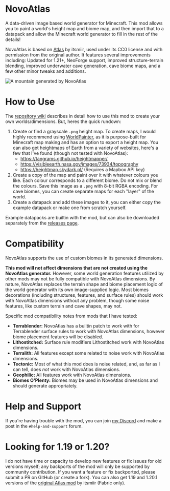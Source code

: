 # NovoAtlas

A data-driven image based world generator for Minecraft. This mod allows you to paint a world's height map and biome map, and then import that to a datapack and allow the Minecraft world generator to fill in the rest of the details! 

NovoAtlas is based on [Atlas](https://www.modrinth.com/mod/atlas/) by itsmiir, used under its CC0 license and with permission from the original author. It features several improvements including: Updated for 1.21+, NeoForge support, improved structure-terrain blending, improved underwater cave generation, cave biome maps, and a few other minor tweaks and additions.

![A mountain generated by NovoAtlas](https://media.githubusercontent.com/media/TheDeathlyCow/minecraft-mod-pages/main/novoatlas/assets/mountain.jpg)

# How to Use

The [repository wiki](https://github.com/TheDeathlyCow/novoatlas/wiki) describes in detail how to use this mod to create your own worlds/dimensions. But, heres the quick rundown:

1. Create or find a grayscale `.png` height map. To create maps, I would highly recommend using [WorldPainter](https://www.worldpainter.net/), as it is purpose-built for Minecraft map making and has an option to export a height map. You can also get heightmaps of Earth from a variety of websites, here's a few that I've found (though not tested with NovoAtlas):
    * https://tangrams.github.io/heightmapper/
    * https://visibleearth.nasa.gov/images/73934/topography
    * https://heightmap.skydark.pl/ (Requires a Mapbox API key)
2. Create a copy of the map and paint over it with whatever colours you like. Each colour corresponds to a different biome. Do not mix or blend the colours. Save this image as a `.png` with 8-bit RGBA encoding. For cave biomes, you can create separate maps for each "layer" of the world.
3. Create a datapack and add these images to it, you can either copy the example datapack or make one from scratch yourself.

Example datapacks are builtin with the mod, but can also be downloaded separately from the [releases page](https://github.com/TheDeathlyCow/novoatlas/releases).

# Compatibility

NovoAtlas supports the use of custom biomes in its generated dimensions.

**This mod will not affect dimensions that are not created using the NovoAtlas generator.** However, some world generation features utilized by other mods may not be fully compatible with NovoAtlas dimensions. By nature, NovoAtlas replaces the terrain shape and biome placement logic of the world generator with its own image-supplied logic. Most biomes decorations (including structures, features, and surface rules) should work with NovoAtlas dimensions without any problem, though some noise features, like custom terrain and cave shapes, may not.

Specific mod compatibility notes from mods that I have tested:

* **Terrablender:** NovoAtlas has a builtin patch to work with for Terrablender surface rules to work with NovoAtlas dimensions, however biome placement features will be disabled.
* **Lithostitched:** Surface rule modifiers Lithostitched work with NovoAtlas dimensions. 
* **Terralith:** All features except some related to noise work with NovoAtlas dimensions. 
* **Tectonic:** Most of what this mod does is noise related, and, as far as I can tell, does *not* work with NovoAtlas dimensions.
* **Geophilic:** All features work with NovoAtlas dimensions.
* **Biomes O'Plenty:** Biomes may be used in NovoAtlas dimensions and should generate appropriately.

# Help and Support

If you're having trouble with the mod, you can join [my Discord](https://discord.thedeathlycow.com) and make a post in the `#help-and-support` forum.

# Looking for 1.19 or 1.20? 

I do not have time or capacity to develop new features or fix issues for old versions myself; any backports of the mod will only be supported by community contribution. If you want a feature or fix backported, please submit a PR on GitHub (or create a fork). You can also get 1.19 and 1.20.1 versions of the [original Atlas mod](https://www.modrinth.com/mod/atlas/) by itsmiir (Fabric only).